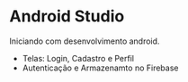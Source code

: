 # Android Studio

Iniciando com desenvolvimento android.
- Telas: Login, Cadastro e Perfil
- Autenticação e Armazenamto no Firebase
